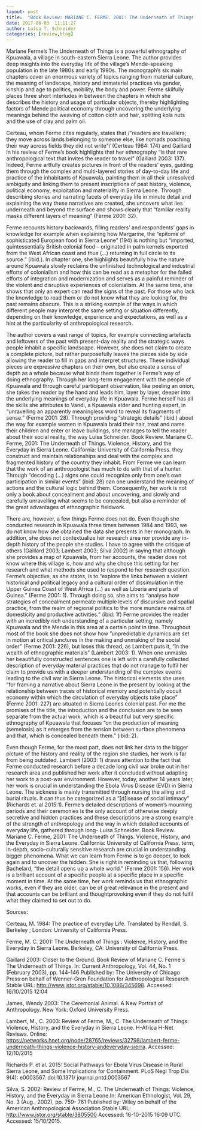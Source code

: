 ```yaml
---
layout: post
title: 	"Book Review: MARIANE C. FERME. 2001: The Underneath of Things. Violence, History, and the Everyday in Sierra Leone. California: University of California Press."
date: 2017-06-03  11:11:27
author: Luisa T. Schneider
categories: [review,blog]
---
```

Mariane Ferme’s The Underneath of Things is a powerful ethnography of Kpuawala, a village 
in south-eastern Sierra Leone. The author provides deep insights into the everyday life of the
village’s Mende-speaking population in the late 1980s and early 1990s. The monograph’s six
main chapters cover an enormous variety of topics ranging from material culture, the meaning
of landscape, history and immaterial practices via gender, kinship and age to politics, mobility,
the body and power. Ferme skilfully places three short interludes in between the chapters in
which she describes the history and usage of particular objects, thereby highlighting factors of
Mende political economy through uncovering the underlying meanings behind the weaving of
cotton cloth and hair, splitting kola nuts and the use of clay and palm oil.

Certeau, whom Ferme cites regularly, states that /"readers are travellers; they move across lands
belonging to someone else, like nomads poaching their way across fields they did not write"/
(Certeau 1984: 174) and Gaillard in his review of Ferme’s book highlights that her ethnography
“is that rare anthropological text that invites the reader to travel” (Gaillard 2003: 137). Indeed,
Ferme artfully creates pictures in front of the readers’ eyes, guiding them through the complex
and multi-layered stories of day-to-day life and practice of the inhabitants of Kpuawala,
painting them in all their unresolved ambiguity and linking them to present inscriptions of past
history, violence, political economy, exploitation and materiality in Sierra Leone. Through
describing stories and narrating facets of everyday life in minute detail and explaining the way
these narratives are created, she uncovers what lies underneath and beyond the surface and
shows clearly that “familiar reality masks different layers of meaning” (Ferme 2001: 32).

Ferme recounts history backwards, filling readers’ and respondents’ gaps in knowledge for
example when explaining how Margarine, the “epitome of sophisticated European food in
Sierra Leone” (194) is nothing but “imported, quintessentially British colonial food – originated
in palm kernels exported from the West African coast and thus (…) returning in full circle to
its source.” (ibid.). In chapter one, she highlights beautifully how the nature around Kpuawala
slowly reclaims the unfinished technological and industrial efforts of colonialism and how this
can be read as a metaphor for the failed efforts of integration and modernization and serves as
a painful reminder of the violent and disruptive experiences of colonialism. At the same time,
she shows that only an expert can read the signs of the past. For those who lack the knowledge
to read them or do not know what they are looking for, the past remains obscure. This is a
striking example of the ways in which different people may interpret the same setting or
situation differently, depending on their knowledge, experience and expectations, as well as a
hint at the particularity of anthropological research.

The author covers a vast range of topics, for example connecting artefacts and leftovers of the
past with present-day reality and the strategic ways people inhabit a specific landscape.
However, she does not claim to create a complete picture, but rather purposefully leaves the
pieces side by side allowing the reader to fill in gaps and interpret structures. These individual
pieces are expressive chapters on their own, but also create a sense of depth as a whole because
what binds them together is Ferme’s way of doing ethnography. Through her long-term
engagement with the people of Kpuawala and through careful participant observation, like
peeling an onion, she takes the reader by the hand and leads him, layer by layer, deeper into the
underlying meanings of everyday life in Kpuawala. Ferme herself has all the skills she attributes
to Vandi, a Kpuawala elder and hunting expert, in “unravelling an apparently meaningless word
to reveal its fragments of sense.” (Ferme 2001: 28). Through providing “strategic details” (ibid.)
about the way for example women in Kpuawala braid their hair, treat and name their children
and enter or leave buildings, she manages to tell the reader about their social reality, the way 
Luisa	Schneider.	Book Review. Mariane C. Ferme, 2001: The Underneath of Things. Violence,
History, and the Everyday in Sierra Leone. California: University of California Press.
they construct and maintain relationships and deal with the complex and fragmented history of
the country they inhabit. From Ferme we can learn that the work of an anthropologist has much
to do with that of a hunter. Through “decoding (…) signs one could recognize only from one’s
own participation in similar events” (ibid: 28) can one understand the meaning of actions and
the cultural logic behind them. Consequently, her work is not only a book about concealment
and about uncovering, and slowly and carefully unravelling what seems to be concealed, but
also a reminder of the great advantages of ethnographic fieldwork.

There are, however, a few things Ferme does not do. Even though she conducted research in
Kpuawala three times between 1984 and 1993, we do not know how she obtained the data she
presents in her monograph. In addition, she does not contextualize her research area nor provide
any in-depth history of the people she studies. I have to agree with the critique of others
(Gaillard 2003; Lambert 2003; Silva 2002) in saying that although she provides a map of
Kpuawala, from her accounts, the reader does not know where this village is, how and why she
chose this setting for her research and what methods she used to respond to her research
question.
Ferme’s objective, as she states, is to “explore the links between a violent historical and political
legacy and a cultural order of dissimulation in the Upper Guinea Coast of West Africa (…) as
well as Liberia and parts of Guinea.” (Ferme 2001: 1). Through doing so, she aims to “analyse
how strategies of concealment permeate multiple levels of discursive and spatial practice, from
the realm of regional politics to the more mundane realms of domesticity and productive
activities.” (ibid: 1f) Ferme provides the reader with an incredibly rich understanding of a
particular setting, namely Kpuawala and the Mende in this area at a certain point in time.
Throughout most of the book she does not show how ”unpredictable dynamics are set in motion
at critical junctures in the making and unmaking of the social order” (Ferme 2001: 226), but
loses this thread, as Lambert puts it, “in the wealth of ethnographic materials” (Lambert 2003:
1). When one unmasks her beautifully constructed sentences one is left with a carefully
collected description of everyday material practices that do not manage to fulfil her claim to
provide us with a deeper understanding of the complex events leading to the civil war in Sierra
Leone. The historical elements she uses “for framing a narrative about Sierra Leone in the
present by looking at the relationship between traces of historical memory and potentially occult
economy within which the circulation of everyday objects take place” (Ferme 2001: 227) are
situated in Sierra Leones colonial past. For me the promises of the title, the introduction and
the conclusion are to be seen separate from the actual work, which is a beautiful but very
specific ethnography of Kpuawala that focuses “on the production of meaning (semeiosis) as it
emerges from the tension between surface phenomena and that, which is concealed beneath
them.” (ibid: 2).

Even though Ferme, for the most part, does not link her data to the bigger picture of the history
and reality of the region she studies, her work is far from being outdated. Lambert (2003: 1)
draws attention to the fact that Ferme conducted research before a decade long civil war broke
out in her research area and published her work after it concluded without adapting her work to
a post-war environment. However, today, another 14 years later, her work is crucial in
understanding the Ebola Virus Disease (EVD) in Sierra Leone. The sickness is mainly
transmitted through nursing the ailing and burial rituals. It can thus be categorized as a
“[d]isease of social intimacy” (Richards et. al 2015:1). Ferme’s detailed descriptions of
women’s mourning periods and their ceremonies is the only account of otherwise deeply
secretive and hidden practices and these descriptions are a strong example of the strength of
anthropology and the way in which detailed accounts of everyday life, gathered through long-
Luisa	Schneider.	Book Review. Mariane C. Ferme, 2001: The Underneath of Things. Violence,
History, and the Everyday in Sierra Leone. California: University of California Press.
term, in-depth, socio-culturally sensitive research are crucial in understanding bigger
phenomena.
What we can learn from Ferme is to go deeper, to look again and to uncover the hidden. She is
right in reminding us that, following Bachelard, “the detail opens up a whole world.” (Ferme
2001: 156). Her work is a brilliant account of a specific people at a specific place in a specific
moment in time. At the same time, her work reminds us that ethnographic works, even if they
are older, can be of great relevance in the present and that accounts can be brilliant and thoughtprovoking
even if they do not fulfil what they claimed to set out to do.

Sources:

Certeau, M. 1984: The practice of everyday Life. Translated by Rendall, S. Berkeley ; London:
University of California Press.

Ferme, M. C. 2001: The Underneath of Things : Violence, History, and the Everyday in Sierra
Leone. Berkeley, CA: University of California Press.

Gaillard 2003: Closer to the Ground. Book Review of Mariane C. Ferme`s The Underneath of
Things. In: Current Anthropology, Vol. 44, No. 1 (February 2003), pp. 144-146 Published by:
The University of Chicago Press on behalf of Wenner-Gren Foundation for Anthropological
Research Stable URL: http://www.jstor.org/stable/10.1086/345698. Accessed: 16/10/2015
12:04

James, Wendy 2003: The Ceremonial Animal. A New Portrait of Anthropology. New York:
Oxford University Press.

Lambert, M., C. 2003: Review of Ferme, M., C. The Underneath of Things: Violence, History,
and the Everyday in Sierra Leone. H-Africa H-Net Reviews. Online: https://networks.hnet.org/node/28765/reviews/32798/lambert-ferme-underneath-things-violence-history-andeveryday-sierra.
Accessed: 12/10/2015

Richards P. et al. 2015: Social Pathways for Ebola Virus Disease in Rural Sierra Leone, and
Some Implications for Containment. PLoS Negl Trop Dis 9(4): e0003567. doi:10.1371/
journal.pntd.0003567

Silva, S. 2002: Review of Ferme, M., C. The Underneath of Things: Violence, History, and
the Everyday in Sierra Leone.In: American Ethnologist, Vol. 29, No. 3 (Aug., 2002), pp. 759-
761 Published by: Wiley on behalf of the American Anthropological Association Stable URL:
http://www.jstor.org/stable/3805500 Accessed: 16-10-2015 16:09 UTC. Accessed:
15/10/2015.
